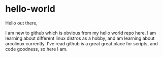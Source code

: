 # hello-world

Hello out there,

  I am new to github which is obvious from my hello world repo here. I am learning about different linux distros as a hobby, and am learning about arcolinux currently.
I've read github is a great great place for scripts, and code goodness, so here I am.

